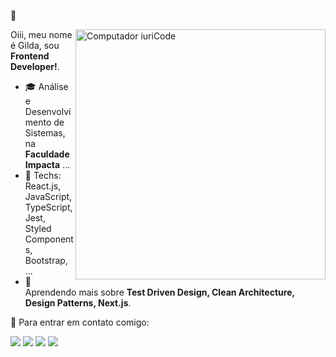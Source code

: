  🌻

<img src="https://raw.githubusercontent.com/MicaelliMedeiros/micaellimedeiros/master/image/computer-illustration.png" min-width="400px" max-width="400px" width="400px" align="right" alt="Computador iuriCode">

<p align="left"> 
  Oiii, meu nome é Gilda, sou <strong>Frontend Developer!</strong>.<br>
 
- 🎓 Análise e Desenvolvimento de Sistemas, na **Faculdade Impacta** ...
- 🦄 Techs: React.js, JavaScript, TypeScript, Jest, Styled Components, Bootstrap, ...
- 🌸 Aprendendo mais sobre **Test Driven Design, Clean Architecture, Design Patterns, Next.js**.
</p>

<p align="left">
  💌 Para entrar em contato comigo:
</p>

<p align="left">
  <a href="mailto:"menezes.s.gilda@gmail.com" alt="Gmail" target="_blank">
  <img src="https://img.shields.io/badge/-Gmail-FF0000?style=flat-square&labelColor=FF0000&logo=gmail&logoColor=white" /></a>

  <a href="https://linkedin.com/in/gilda-menezes" alt="Linkedin" target="_blank">
  <img src="https://img.shields.io/badge/-Linkedin-0e76a8?style=flat-square&logo=Linkedin&logoColor=white" /></a>

  <a href="https://www.facebook.com/gii.smenezes" alt="Facebook" target="_blank">
  <img src="https://img.shields.io/badge/-Facebook-3b5998?style=flat-square&labelColor=3b5998&logo=facebook&logoColor=white"/></a>

  <a href="https://www.instagram.com/giih_mmenezes/" alt="Instagram" target="_blank">
  <img src="https://img.shields.io/badge/-Instagram-DF0174?style=flat-square&labelColor=DF0174&logo=instagram&logoColor=white"/></a>
</p>  

